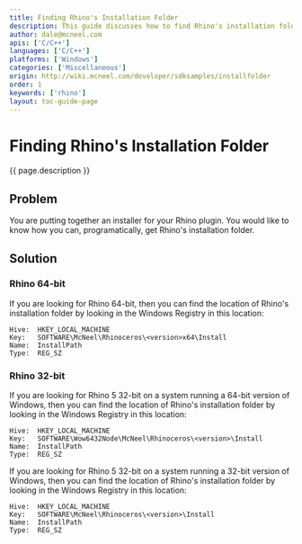 ```yaml
---
title: Finding Rhino's Installation Folder
description: This guide discusses how to find Rhino's installation folder using C/C++.
author: dale@mcneel.com
apis: ['C/C++']
languages: ['C/C++']
platforms: ['Windows']
categories: ['Miscellaneous']
origin: http://wiki.mcneel.com/developer/sdksamples/installfolder
order: 1
keywords: ['rhino']
layout: toc-guide-page
---
```


# Finding Rhino's Installation Folder

{{ page.description }}

## Problem

You are putting together an installer for your Rhino plugin.  You would like to know how you can, programatically, get Rhino's installation folder.

## Solution

### Rhino 64-bit

If you are looking for Rhino 64-bit, then you can find the location of Rhino's installation folder by looking in the Windows Registry in this location:

```
Hive:  HKEY_LOCAL_MACHINE
Key:   SOFTWARE\McNeel\Rhinoceros\<version>x64\Install
Name:  InstallPath
Type:  REG_SZ
```

### Rhino 32-bit

If you are looking for Rhino 5 32-bit on a system running a 64-bit version of Windows, then you can find the location of Rhino's installation folder by looking in the Windows Registry in this location:

```
Hive:  HKEY_LOCAL_MACHINE
Key:   SOFTWARE\Wow6432Node\McNeel\Rhinoceros\<version>\Install
Name:  InstallPath
Type:  REG_SZ
```

If you are looking for Rhino 5 32-bit on a system running a 32-bit version of Windows, then you can find the location of Rhino's installation folder by looking in the Windows Registry in this location:

```
Hive:  HKEY_LOCAL_MACHINE
Key:   SOFTWARE\McNeel\Rhinoceros\<version>\Install
Name:  InstallPath
Type:  REG_SZ
```
